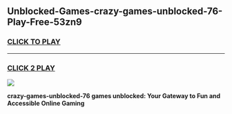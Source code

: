
## Unblocked-Games-crazy-games-unblocked-76-Play-Free-53zn9
<h3>
<a href="https://premium76.site?title=crazy-games-unblocked-76&ref=18A">CLICK TO PLAY</a></h3>
<hr>

<h3>
<a href="https://premium76.site?title=crazy-games-unblocked-76&ref=18A">CLICK 2 PLAY</a>
  
</h3>

<a href="https://premium76.site?title=crazy-games-unblocked-76&ref=18A"><img src="https://clearcache.store/games.png"></a>


**crazy-games-unblocked-76 games unblocked: Your Gateway to Fun and Accessible Online Gaming**
